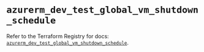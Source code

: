 # `azurerm_dev_test_global_vm_shutdown_schedule`

Refer to the Terraform Registry for docs: [`azurerm_dev_test_global_vm_shutdown_schedule`](https://registry.terraform.io/providers/hashicorp/azurerm/3.104.2/docs/resources/dev_test_global_vm_shutdown_schedule).

